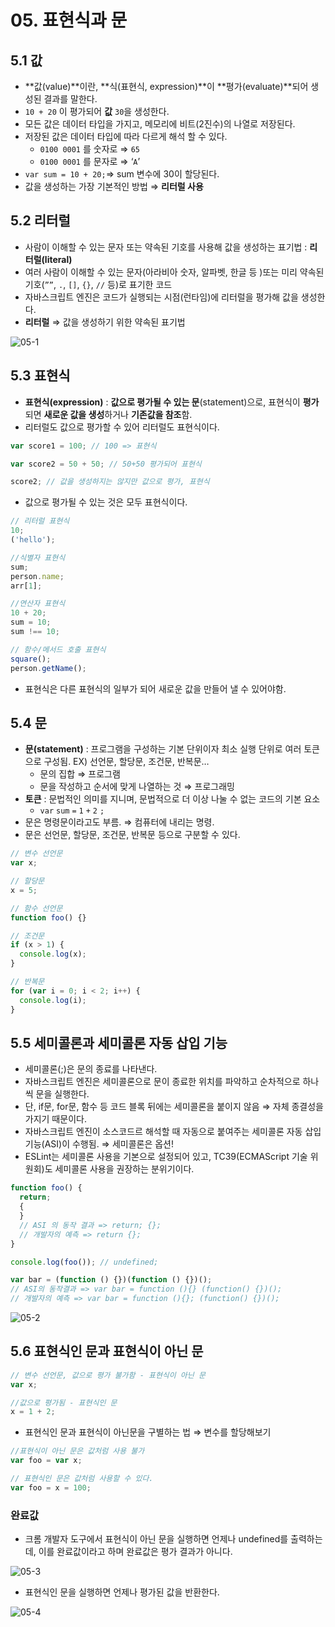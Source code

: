 # 05. 표현식과 문

## 5.1 값

- **값(value)**이란, **식(표현식, expression)**이 **평가(evaluate)**되어 생성된 결과를 말한다.
- `10 + 20` 이 평가되어 **값** `30`을 생성한다.
- 모든 값은 데이터 타입을 가지고, 메모리에 비트(2진수)의 나열로 저장된다.
- 저장된 값은 데이터 타입에 따라 다르게 해석 할 수 있다.
  - `0100 0001` 를 숫자로 ⇒ `65`
  - `0100 0001` 를 문자로 ⇒ ‘`A`’
- `var sum = 10 + 20;`⇒ sum 변수에 30이 할당된다.
- 값을 생성하는 가장 기본적인 방법 ⇒ **리터럴 사용**

## 5.2 리터럴

- 사람이 이해할 수 있는 문자 또는 약속된 기호를 사용해 값을 생성하는 표기법 : **리터럴(literal)**
- 여러 사람이 이해할 수 있는 문자(아라비아 숫자, 알파벳, 한글 등 )또는 미리 약속된 기호(`””`, `.`, `[]`, `{}`, `//` 등)로 표기한 코드
- 자바스크립트 엔진은 코드가 실행되는 시점(런타임)에 리터럴을 평가해 값을 생성한다.
- **리터럴** ⇒ 값을 생성하기 위한 약속된 표기법

![05-1](https://user-images.githubusercontent.com/46212602/174198396-970b09b4-db59-485d-8b58-3f694e0db5dc.png)

## 5.3 표현식

- **표현식(expression)** : **값으로 평가될 수 있는 문**(statement)으로, 표현식이 **평가**되면 **새로운 값을 생성**하거나 **기존값을 참조**함.
- 리터럴도 값으로 평가할 수 있어 리터럴도 표현식이다.

```jsx
var score1 = 100; // 100 => 표현식

var score2 = 50 + 50; // 50+50 평가되어 표현식

score2; // 값을 생성하지는 않지만 값으로 평가, 표현식
```

- 값으로 평가될 수 있는 것은 모두 표현식이다.

```jsx
// 리터럴 표현식
10;
('hello');

//식별자 표현식
sum;
person.name;
arr[1];

//연산자 표현식
10 + 20;
sum = 10;
sum !== 10;

// 함수/메서드 호출 표현식
square();
person.getName();
```

- 표현식은 다른 표현식의 일부가 되어 새로운 값을 만들어 낼 수 있어야함.

## 5.4 문

- **문(statement)** : 프로그램을 구성하는 기본 단위이자 최소 실행 단위로 여러 토큰으로 구성됨. EX) 선언문, 할당문, 조건문, 반복문…
  - 문의 집합 ⇒ 프로그램
  - 문을 작성하고 순서에 맞게 나열하는 것 ⇒ 프로그래밍
- **토큰** : 문법적인 의미를 지니며, 문법적으로 더 이상 나눌 수 없는 코드의 기본 요소
  - `var` `sum` `=` `1` `+` `2` `;`
- 문은 명령문이라고도 부름. ⇒ 컴퓨터에 내리는 명령.
- 문은 선언문, 할당문, 조건문, 반복문 등으로 구분할 수 있다.

```jsx
// 변수 선언문
var x;

// 할당문
x = 5;

// 함수 선언문
function foo() {}

// 조건문
if (x > 1) {
  console.log(x);
}

// 반복문
for (var i = 0; i < 2; i++) {
  console.log(i);
}
```

## 5.5 세미콜론과 세미콜론 자동 삽입 기능

- 세미콜론(;)은 문의 종료를 나타낸다.
- 자바스크립트 엔진은 세미콜론으로 문이 종료한 위치를 파악하고 순차적으로 하나씩 문을 실행한다.
- 단, if문, for문, 함수 등 코드 블록 뒤에는 세미콜론을 붙이지 않음 ⇒ 자체 종결성을 가지기 때문이다.
- 자바스크립트 엔진이 소스코드르 해석할 때 자동으로 붙여주는 세미콜론 자동 삽입 기능(ASI)이 수행됨. ⇒ 세미콜론은 옵션!
- ESLint는 세미콜론 사용을 기본으로 설정되어 있고, TC39(ECMAScript 기술 위원회)도 세미콜론 사용을 권장하는 분위기이다.

```jsx
function foo() {
  return;
  {
  }
  // ASI 의 동작 결과 => return; {};
  // 개발자의 예측 => return {};
}

console.log(foo()); // undefined;

var bar = (function () {})(function () {})();
// ASI의 동작결과 => var bar = function (){} (function() {})();
// 개발자의 예측 => var bar = function (){}; (function() {})();
```

![05-2](https://user-images.githubusercontent.com/46212602/174198466-5aa193a1-9d08-4a15-a917-cd6abf679653.png)

## 5.6 표현식인 문과 표현식이 아닌 문

```jsx
// 변수 선언문, 값으로 평가 불가함 - 표현식이 아닌 문
var x;

//값으로 평가됨 - 표현식인 문
x = 1 + 2;
```

- 표현식인 문과 표현식이 아닌문을 구별하는 법 ⇒ 변수를 할당해보기

```jsx
//표현식이 아닌 문은 값처럼 사용 불가
var foo = var x;

// 표현식인 문은 값처럼 사용할 수 있다.
var foo = x = 100;
```

### 완료값

- 크롬 개발자 도구에서 표현식이 아닌 문을 실행하면 언제나 undefined를 출력하는데, 이를 완료값이라고 하며 완료값은 평가 결과가 아니다.

![05-3](https://user-images.githubusercontent.com/46212602/174198470-56e1a6b1-dd4b-40a0-b171-98d89e0b9e9b.png)

- 표현식인 문을 실행하면 언제나 평가된 값을 반환한다.

![05-4](https://user-images.githubusercontent.com/46212602/174198472-b82f419d-8bfd-4528-a0d0-80b858734b48.png)

